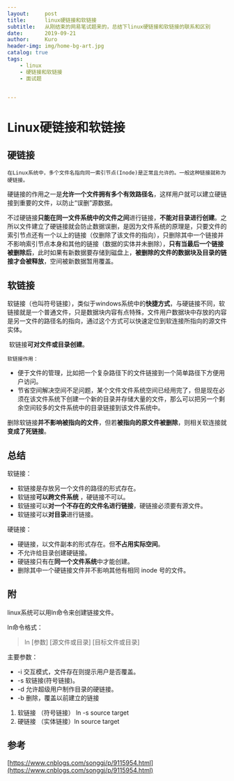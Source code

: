 ```yaml
---
layout:     post
title:      linux硬链接和软链接
subtitle:   从刚结束的网易笔试题来的，总结下linux硬链接和软链接的联系和区别
date:       2019-09-21
author:     Kuro
header-img: img/home-bg-art.jpg
catalog: true
tags:
    - linux
    - 硬链接和软链接
    - 面试题


---
```


# Linux硬链接和软链接

## 硬链接

 	在Linux系统中，多个文件名指向同一索引节点(Inode)是正常且允许的。一般这种链接就称为硬链接。

​	硬链接的作用之一是**允许一个文件拥有多个有效路径名**，这样用户就可以建立硬链接到重要的文件，以防止“误删”源数据。

​	不过硬链接**只能在同一文件系统中的文件之间**进行链接，**不能对目录进行创建**。之所以文件建立了硬链接就会防止数据误删，是因为文件系统的原理是，只要文件的索引节点还有一个以上的链接（仅删除了该文件的指向），只删除其中一个链接并不影响索引节点本身和其他的链接（数据的实体并未删除），**只有当最后一个链接被删除后**，此时如果有新数据要存储到磁盘上，**被删除的文件的数据块及目录的链接才会被释放**，空间被新数据暂用覆盖。

## 软链接

​      软链接（也叫符号链接），类似于windows系统中的**快捷方式**，与硬链接不同，软链接就是一个普通文件，只是数据块内容有点特殊，文件用户数据块中存放的内容是另一文件的路径名的指向，通过这个方式可以快速定位到软连接所指向的源文件实体。

​	软链接**可对文件或目录创建**。

 	软链接作用：

- 便于文件的管理，比如把一个复杂路径下的文件链接到一个简单路径下方便用户访问。
- 节省空间解决空间不足问题，某个文件文件系统空间已经用完了，但是现在必须在该文件系统下创建一个新的目录并存储大量的文件，那么可以把另一个剩余空间较多的文件系统中的目录链接到该文件系统中。

​    删除软链接**并不影响被指向的文件**，但若**被指向的原文件被删除**，则相关软连接就**变成了死链接**。

## 总结

软链接：

- 软链接是存放另一个文件的路径的形式存在。
- 软链接**可以跨文件系统** ，硬链接不可以。
- 软链接可以**对一个不存在的文件名进行链接**，硬链接必须要有源文件。
- 软链接可以**对目录**进行链接。

硬链接：

- 硬链接，以文件副本的形式存在。但**不占用实际空间**。
- 不允许给目录创建硬链接。
- 硬链接只有在**同一个文件系统**中才能创建。
- 删除其中一个硬链接文件并不影响其他有相同 inode 号的文件。

## 附

linux系统可以用ln命令来创建链接文件。

ln命令格式： 

> ln [参数] [源文件或目录] [目标文件或目录]

主要参数：

- -i 交互模式，文件存在则提示用户是否覆盖。
- -s 软链接(符号链接)。
- -d 允许超级用户制作目录的硬链接。
- -b 删除，覆盖以前建立的链接

1.  软链接 （符号链接） ln -s   source  target 
2.  硬链接 （实体链接）ln       source  target

## 参考

[https://www.cnblogs.com/songgj/p/9115954.html](https://www.cnblogs.com/songgj/p/9115954.html)

